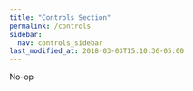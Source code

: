 ```yaml
---
title: "Controls Section"
permalink: /controls
sidebar:
  nav: controls_sidebar
last_modified_at: 2018-03-03T15:10:36-05:00
---
```


No-op

